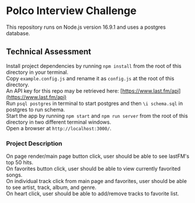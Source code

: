 # Polco Interview Challenge

This repository runs on Node.js version 16.9.1 and uses a postgres database.


## Technical Assessment

Install project dependencies by running `npm install` from the root of this directory in your terminal. <br/>
Copy `example.config.js` and rename it as `config.js` at the root of this directory. <br/>
An API key for this repo may be retrieved here: [https://www.last.fm/api](https://www.last.fm/api) <br/>
Run `psql postgres` in terminal to start postgres and then `\i schema.sql` in postgres to run schema. <br/>
Start the app by running `npm start` and `npm run server` from the root of this directory in two different terminal windows. <br/>
Open a browser at `http://localhost:3000/`. <br/>


### Project Description
On page render/main page button click, user should be able to see lastFM's top 50 hits. <br/>
On favorites button click, user should be able to view currently favorited songs. <br/>
On individual track click from main page and favorites, user should be able to see artist, track, album, and genre. <br/>
On heart click, user should be able to add/remove tracks to favorite list. <br/>

